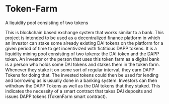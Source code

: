# Token-Farm
A liquidity pool consisting of two tokens

This is blockchain based exchange system that works similar to a bank. This project is intended to be used as a decentralized finance platform in which an investor can stake some already existing DAI tokens on the platform for a given period of time to get incentivized with fictitious DAPP tokens. It is a liquidity mining pool consisting of two tokens: the DAI token and the DAPP token.
An investor or the person that uses this token farm as a digital bank is a person who holds some DAI tokens and stakes them in the token farm. Whenever they stake it on some sort of regular interval, they earn DAPP Tokens for doing that. The invested tokens could then be used for lending and borrowing as is usually done in a banking system. Investors can then withdraw the DAPP Tokens as well as the DAI tokens that they staked. This indicates the necessity of a smart contract that takes DAI deposits and issues DAPP tokens (TokenFarm smart contract).
